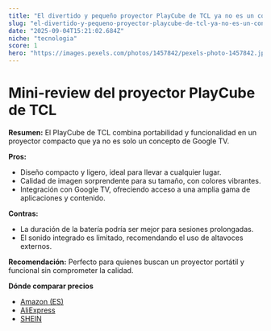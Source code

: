 ```yaml
---
title: "El divertido y pequeño proyector PlayCube de TCL ya no es un concepto de Google TV."
slug: "el-divertido-y-pequeno-proyector-playcube-de-tcl-ya-no-es-un-concepto-de-google-"
date: "2025-09-04T15:21:02.684Z"
niche: "tecnologia"
score: 1
hero: "https://images.pexels.com/photos/1457842/pexels-photo-1457842.jpeg?auto=compress&cs=tinysrgb&fit=crop&h=627&w=1200&auto=compress&cs=tinysrgb&w=1024&h=576&fit=crop"
---
```


# Mini-review del proyector PlayCube de TCL

**Resumen:** El PlayCube de TCL combina portabilidad y funcionalidad en un proyector compacto que ya no es solo un concepto de Google TV.

**Pros:**  
- Diseño compacto y ligero, ideal para llevar a cualquier lugar.  
- Calidad de imagen sorprendente para su tamaño, con colores vibrantes.  
- Integración con Google TV, ofreciendo acceso a una amplia gama de aplicaciones y contenido.

**Contras:**  
- La duración de la batería podría ser mejor para sesiones prolongadas.  
- El sonido integrado es limitado, recomendando el uso de altavoces externos.

**Recomendación:** Perfecto para quienes buscan un proyector portátil y funcional sin comprometer la calidad.

**Dónde comparar precios**
- [Amazon (ES)](https://www.amazon.es/s?k=El+divertido+y+peque%C3%B1o+proyector+PlayCube+de+TCL+ya+no+es+un+concepto+de+Google+TV.&language=es_ES&tag=teknovashop25-21)
- [AliExpress](https://es.aliexpress.com/wholesale?SearchText=El+divertido+y+peque%C3%B1o+proyector+PlayCube+de+TCL+ya+no+es+un+concepto+de+Google+TV.)
- [SHEIN](https://es.shein.com/pdsearch?keyword=El+divertido+y+peque%C3%B1o+proyector+PlayCube+de+TCL+ya+no+es+un+concepto+de+Google+TV.)
